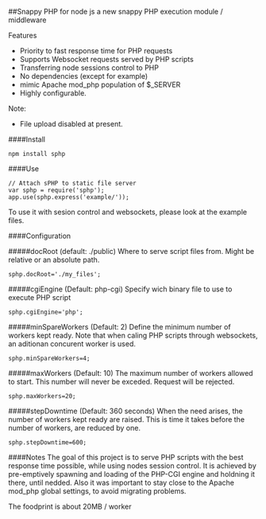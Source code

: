 ##Snappy PHP for node js
a new snappy PHP execution module / middleware 

Features
* Priority to fast response time for PHP requests
* Supports Websocket requests served by PHP scripts
* Transferring node sessions control to PHP 
* No dependencies (except for example)
* mimic Apache mod_php population of $_SERVER
* Highly configurable.

Note:
* File upload disabled at present.

####Install

    npm install sphp


####Use

    // Attach sPHP to static file server
    var sphp = require('sphp');
    app.use(sphp.express('example/'));

To use it with sesion control and websockets, please look at the example files.

####Configuration

#####docRoot (default: ./public)
Where to serve script files from. Might be relative or an absolute path.

    sphp.docRoot='./my_files';

#####cgiEngine (Default: php-cgi)
Specify wich binary file to use to execute PHP script

    sphp.cgiEngine='php';

#####minSpareWorkers (Default: 2)
Define the minimum number of workers kept ready. 
Note that when caling PHP scripts through websockets, an aditionan concurent worker is used. 

    sphp.minSpareWorkers=4;

#####maxWorkers (Default: 10)
The maximum number of workers allowed to start. This number will never be exceded. Request will be rejected.

    sphp.maxWorkers=20;

#####stepDowntime (Default: 360 seconds)
When the need arises, the number of workers kept ready are raised.
This is time it takes before the number of workers, are reduced by one.

    sphp.stepDowntime=600;


####Notes
The goal of this project is to serve PHP scripts with the best response time possible, while using nodes session control. 
It is achieved by pre-emptively spawning and loading of the PHP-CGI engine and holdning it there, until nedded.
Also it was important to stay close to the Apache mod_php global settings, to avoid migrating problems.

The foodprint is about 20MB / worker
